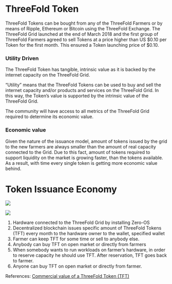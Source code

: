 
# ThreeFold Token
ThreeFold Tokens can be bought from any of the ThreeFold Farmers or by means of Ripple, Ethereum or Bitcoin using the ThreeFold Exchange. The ThreeFold Grid launched at the end of March 2018 and the first group of ThreeFold Farmers agreed to sell Tokens at a price higher than US $0.10 per Token for the first month. This ensured a Token launching price of $0.10.  

### Utility Driven
The ThreeFold Token has tangible, intrinsic value as it is backed by the internet capacity on the ThreeFold Grid. 

“Utility” means that the ThreeFold Tokens can be used to buy and sell the internet capacity and/or products and services on the ThreeFold Grid. In this way, the Token’s value is supported by the intrinsic value of the ThreeFold Grid.

The community will have access to all metrics of the ThreeFold Grid required to determine its economic value.

### Economic value

Given the nature of the issuance model, amount of tokens issued by the grid to the new farmers are always smaller than the amount of real capacity connected to the Grid. 
Due to this fact, amount of tokens required to support liquidity on the market is growing faster, than the tokens available. As a result, with time every single token is getting more economic value behind.  

# Token Issuance Economy

![](https://raw.githubusercontent.com/threefoldfoundation/info_tokens/development/docs/img/token_cycle.png)

![](https://raw.githubusercontent.com/threefoldfoundation/info_tokens/development/docs/img/token_issuance_economy.png)

1. Hardware connected to the ThreeFold Grid by installing Zero-OS
2. Decentralized blockchain issues specific amount of ThreeFold Tokens (TFT) every month to the hardware owner to the wallet, specified wallet
3. Farmer can keep TFT for some time or sell to anybody else.
4. Anybody can buy TFT on open market or directly from farmers
5. When somebody wants to run workloads on farmer’s hardware, in order to reserve capacity he should use TFT. After reservation, TFT goes back to farmer.
6. Anyone can buy TFT on open market or directly from farmer.

References: [Commercial value of a ThreeFold Token (TFT)](https://info.grid.tf/#/concepts/commercial_token_value_calculation)
